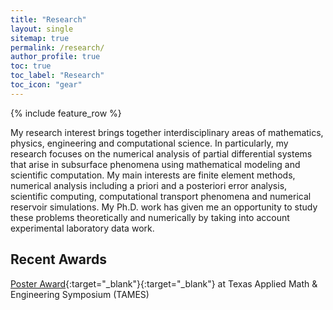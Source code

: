 ```yaml
---
title: "Research"
layout: single
sitemap: true
permalink: /research/
author_profile: true
toc: true
toc_label: "Research"
toc_icon: "gear"
---
```

{% include feature_row %}

My research interest brings together interdisciplinary areas of mathematics, physics, engineering and
computational science. In particularly, my research focuses on the numerical analysis of partial differential
systems that arise in subsurface phenomena using mathematical modeling and scientific computation.
My main interests are finite element methods, numerical analysis including a priori and a posteriori error
analysis, scientific computing, computational transport phenomena and numerical reservoir simulations.
My Ph.D. work has given me an opportunity to study these problems theoretically and numerically by
taking into account experimental laboratory data work.

## Recent Awards

[Poster Award](https://www.ices.utexas.edu/about/news/494/){:target="_blank"}{:target="_blank"} at Texas Applied Math & Engineering Symposium (TAMES)
